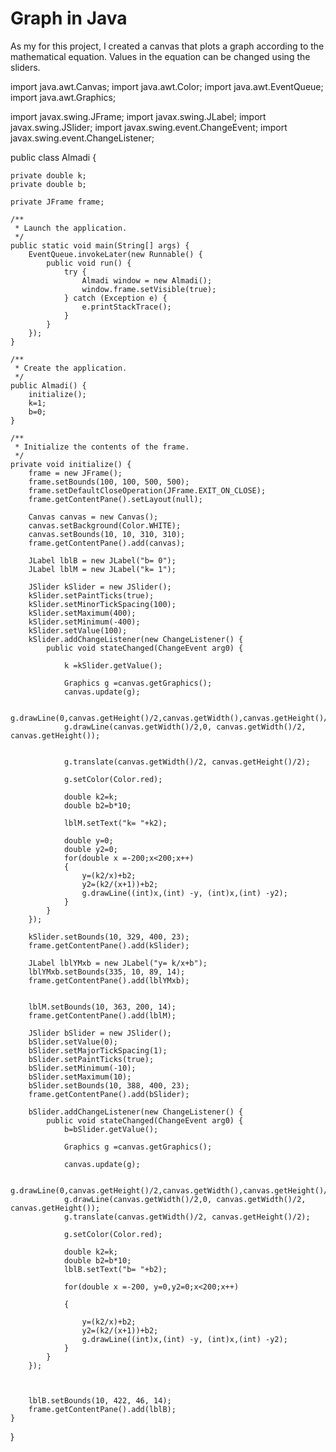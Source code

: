 # Graph in Java
As my for this project, I created a canvas that plots a graph according to the mathematical equation. Values in the equation can be changed using the sliders.

import java.awt.Canvas;
import java.awt.Color;
import java.awt.EventQueue;
import java.awt.Graphics;

import javax.swing.JFrame;
import javax.swing.JLabel;
import javax.swing.JSlider;
import javax.swing.event.ChangeEvent;
import javax.swing.event.ChangeListener;

public class Almadi {
	
	private double k;
	private double b;

	private JFrame frame;

	/**
	 * Launch the application.
	 */
	public static void main(String[] args) {
		EventQueue.invokeLater(new Runnable() {
			public void run() {
				try {
					Almadi window = new Almadi();
					window.frame.setVisible(true);
				} catch (Exception e) {
					e.printStackTrace();
				}
			}
		});
	}

	/**
	 * Create the application.
	 */
	public Almadi() {
		initialize();
		k=1;
		b=0;
	}

	/**
	 * Initialize the contents of the frame.
	 */
	private void initialize() {
		frame = new JFrame();
		frame.setBounds(100, 100, 500, 500);
		frame.setDefaultCloseOperation(JFrame.EXIT_ON_CLOSE);
		frame.getContentPane().setLayout(null);

		Canvas canvas = new Canvas();
		canvas.setBackground(Color.WHITE);
		canvas.setBounds(10, 10, 310, 310);
		frame.getContentPane().add(canvas);
		
		JLabel lblB = new JLabel("b= 0");
		JLabel lblM = new JLabel("k= 1");
		
		JSlider kSlider = new JSlider();
		kSlider.setPaintTicks(true);
		kSlider.setMinorTickSpacing(100);
		kSlider.setMaximum(400);
		kSlider.setMinimum(-400);
		kSlider.setValue(100);
		kSlider.addChangeListener(new ChangeListener() {
			public void stateChanged(ChangeEvent arg0) {
		
				k =kSlider.getValue();
				
				Graphics g =canvas.getGraphics();
				canvas.update(g);
			
				g.drawLine(0,canvas.getHeight()/2,canvas.getWidth(),canvas.getHeight()/2);
				g.drawLine(canvas.getWidth()/2,0, canvas.getWidth()/2, canvas.getHeight());
				
				
				g.translate(canvas.getWidth()/2, canvas.getHeight()/2);

				g.setColor(Color.red);

				double k2=k;
				double b2=b*10;
				
				lblM.setText("k= "+k2);
				
				double y=0;
				double y2=0;
				for(double x =-200;x<200;x++)
				{
					y=(k2/x)+b2;
					y2=(k2/(x+1))+b2;
					g.drawLine((int)x,(int) -y, (int)x,(int) -y2);
				}
			}
		});
		
		kSlider.setBounds(10, 329, 400, 23);
		frame.getContentPane().add(kSlider);
		
		JLabel lblYMxb = new JLabel("y= k/x+b");
		lblYMxb.setBounds(335, 10, 89, 14);
		frame.getContentPane().add(lblYMxb);
		
		
		lblM.setBounds(10, 363, 200, 14);
		frame.getContentPane().add(lblM);
		
		JSlider bSlider = new JSlider();
		bSlider.setValue(0);
		bSlider.setMajorTickSpacing(1);
		bSlider.setPaintTicks(true);
		bSlider.setMinimum(-10);
		bSlider.setMaximum(10);
		bSlider.setBounds(10, 388, 400, 23);
		frame.getContentPane().add(bSlider);
		
		bSlider.addChangeListener(new ChangeListener() {
			public void stateChanged(ChangeEvent arg0) {
				b=bSlider.getValue();
				
				Graphics g =canvas.getGraphics();
			
				canvas.update(g);
				
				g.drawLine(0,canvas.getHeight()/2,canvas.getWidth(),canvas.getHeight()/2);
				g.drawLine(canvas.getWidth()/2,0, canvas.getWidth()/2, canvas.getHeight());
				g.translate(canvas.getWidth()/2, canvas.getHeight()/2);

				g.setColor(Color.red);

				double k2=k;
				double b2=b*10;
				lblB.setText("b= "+b2);
				
				for(double x =-200, y=0,y2=0;x<200;x++)

				{
					
					y=(k2/x)+b2;
					y2=(k2/(x+1))+b2;
					g.drawLine((int)x,(int) -y, (int)x,(int) -y2);
				}
			}
		});
		
		
	
		lblB.setBounds(10, 422, 46, 14);
		frame.getContentPane().add(lblB);
	}

}
